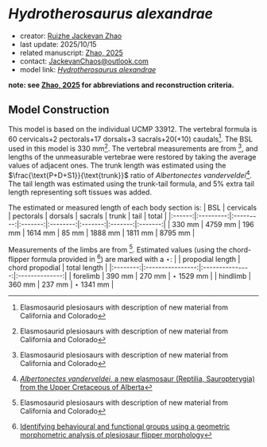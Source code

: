 # *Hydrotherosaurus alexandrae*

- creator: [Ruizhe Jackevan Zhao](https://orcid.org/0009-0001-4869-3008) 
- last update: 2025/10/15
- related manuscript: [Zhao, 2025](https://doi.org/10.1101/2024.02.15.578844)
- contact: JackevanChaos@outlook.com
- model link: [*Hydrotherosaurus alexandrae*](https://github.com/Pliosaurus-kevani/Mundus-Cyclus/blob/main/Plesiosauria/Hydrotherosaurus%20alexandrae/Hydrotherosaurus%20alexandrae.pdf)

**note: see [Zhao, 2025](https://doi.org/10.1101/2024.02.15.578844) for abbreviations and reconstruction criteria.**

## Model Construction

This model is based on the individual UCMP 33912. The vertebral formula is 60 cervicals+2 pectorals+17 dorsals+3 sacrals+20(+10) caudals[^1]. The BSL used in this model is 330 mm[^1]. The vertebral measurements are from [^1], and lengths of the unmeasurable vertebrae were restored by taking the average values of adjacent ones. The trunk length was estimated using the $\frac{\text{P+D+S1}}{\text{trunk}}$ ratio of *Albertonectes vanderveldei*[^2]. The tail length was estimated using the trunk-tail formula, and 5% extra tail length representing soft tissues was added.

The estimated or measured length of each body section is:
| BSL    | cervicals | pectorals | dorsals | sacrals | trunk   | tail    | total   |
|:------:|:---------:|:---------:|:-------:|:--------:|:-------:|:-------:|:-------:|
| 330 mm | 4759 mm   | 196 mm    | 1614 mm | 85 mm    | 1888 mm | 1811 mm | 8795 mm |

Measurements of the limbs are from [^1]. Estimated values (using the chord-flipper formula provided in [^3]) are marked with a $\star$:
|          | propodial length | chord propodial | total length   |
|:--------:|:----------------:|:---------------:|:--------------:|
| forelimb | 390 mm           | 270 mm          | $\star$ 1529 mm |
| hindlimb | 360 mm           | 237 mm          | $\star$ 1341 mm |



[^1]: Elasmosaurid plesiosaurs with description of new material from California and Colorado
[^2]: [*Albertonectes vanderveldei*, a new elasmosaur (Reptilia, Sauropterygia) from the Upper Cretaceous of Alberta](https://doi.org/10.1080/02724634.2012.658124)
[^3]: [Identifying behavioural and functional groups using a geometric morphometric analysis of plesiosaur flipper morphology](https://research.manchester.ac.uk/en/studentTheses/identifying-behavioural-and-functional-groups-using-a-geometric-m)
